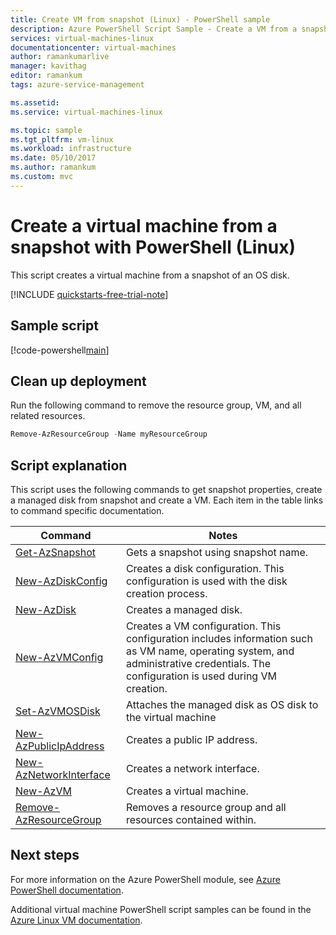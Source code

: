 ```yaml
---
title: Create VM from snapshot (Linux) - PowerShell sample
description: Azure PowerShell Script Sample - Create a VM from a snapshot
services: virtual-machines-linux
documentationcenter: virtual-machines
author: ramankumarlive
manager: kavithag
editor: ramankum
tags: azure-service-management

ms.assetid:
ms.service: virtual-machines-linux

ms.topic: sample
ms.tgt_pltfrm: vm-linux
ms.workload: infrastructure
ms.date: 05/10/2017
ms.author: ramankum
ms.custom: mvc
---
```


# Create a virtual machine from a snapshot with PowerShell (Linux)

This script creates a virtual machine from a snapshot of an OS disk.

[!INCLUDE [quickstarts-free-trial-note](../../../includes/quickstarts-free-trial-note.md)]

 

## Sample script

[!code-powershell[main](../../../powershell_scripts/virtual-machine/create-vm-from-snapshot/create-vm-from-snapshot.ps1 "Create VM from managed os disk")]

## Clean up deployment

Run the following command to remove the resource group, VM, and all related resources.

```powershell
Remove-AzResourceGroup -Name myResourceGroup
```

## Script explanation

This script uses the following commands to get snapshot properties, create a managed disk from snapshot and create a VM. Each item in the table links to command specific documentation.

| Command | Notes |
|---|---|
| [Get-AzSnapshot](/powershell/module/az.compute/get-azsnapshot) | Gets a snapshot using snapshot name. |
| [New-AzDiskConfig](/powershell/module/az.compute/new-azdiskconfig) | Creates a disk configuration. This configuration is used with the disk creation process. |
| [New-AzDisk](/powershell/module/az.compute/new-azdisk) | Creates a managed disk. |
| [New-AzVMConfig](/powershell/module/az.compute/new-azvmconfig) | Creates a VM configuration. This configuration includes information such as VM name, operating system, and administrative credentials. The configuration is used during VM creation. |
| [Set-AzVMOSDisk](/powershell/module/az.compute/set-azvmosdisk) | Attaches the managed disk as OS disk to the virtual machine |
| [New-AzPublicIpAddress](/powershell/module/az.network/new-azpublicipaddress) | Creates a public IP address. |
| [New-AzNetworkInterface](/powershell/module/az.network/new-aznetworkinterface) | Creates a network interface. |
| [New-AzVM](/powershell/module/az.compute/new-azvm) | Creates a virtual machine. |
|[Remove-AzResourceGroup](/powershell/module/az.resources/remove-azresourcegroup) | Removes a resource group and all resources contained within. |

## Next steps

For more information on the Azure PowerShell module, see [Azure PowerShell documentation](/powershell/azure/).

Additional virtual machine PowerShell script samples can be found in the [Azure Linux VM documentation](../linux/powershell-samples.md?toc=%2fazure%2fvirtual-machines%2flinux%2ftoc.json).
